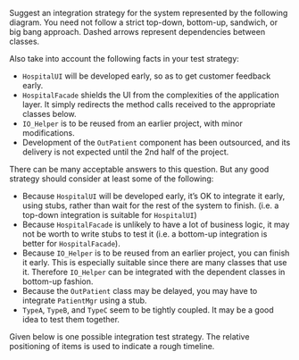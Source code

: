 <panel header="{{ icon_Q_A }} Suggest an integration strategy">

Suggest an integration strategy for the system represented by the following diagram. You need not follow a strict top-down, bottom-up, sandwich, or big bang approach. Dashed arrows represent dependencies between classes.

Also take into account the following facts in your test strategy:

* `HospitalUI` will be developed early, so as to get customer feedback early.
* `HospitalFacade` shields the UI from the complexities of the application layer. It simply redirects the method calls received to the appropriate classes below.
* `IO_Helper` is to be reused from an earlier project, with minor modifications.
* Development of the `OutPatient` component has been outsourced, and its delivery is not expected until the 2nd half of the project.

<pic src="{{baseUrl}}/integration/approaches/topDownVsBottomUp/images/hospital.png" height="250" />
<p/>

<panel type="seamless" header="{{ icon_A }} Answer" minimized>

There can be many acceptable answers to this question. But any good strategy should consider at least some of the following:

* Because `HospitalUI` will be developed early, it’s OK to integrate it early, using stubs, rather than wait for the rest of the system to finish. (i.e. a top-down integration is suitable for `HospitalUI`)
* Because `HospitalFacade` is unlikely to have a lot of business logic, it may not be worth to write stubs to test it (i.e. a bottom-up integration is better for `HospitalFacade`).
* Because `IO_Helper` is to be reused from an earlier project, you can finish it early. This is especially suitable since there are many classes that use it. Therefore `IO_Helper` can be integrated with the dependent classes in bottom-up fashion.
* Because the `OutPatient` class may be delayed, you may have to integrate `PatientMgr` using a stub.
* `TypeA`, `TypeB`, and `TypeC` seem to be tightly coupled. It may be a good idea to test them together.

Given below is one possible integration test strategy. The relative positioning of items is used to indicate a rough timeline.

<pic src="{{baseUrl}}/integration/approaches/topDownVsBottomUp/images/hospitalIntegration.png" height="250" />
<p/>

</panel>
</panel>
